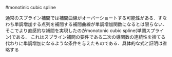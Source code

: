 #monotinic cubic spline

通常のスプライン補間では補間曲線がオーバーショートする可能性がある．すなわち単調増加する点列を補間する補間曲線が単調増加関数になるとは限らない．
そこでより直感的な補間を実現したのがmonotonic cubic spline(単調スプライン)である．
これはスプライン補間の要件である二次の導関数の連続性を捨てる代わりに単調増加になるような条件を与えたものである．具体的な式と証明は省略する
